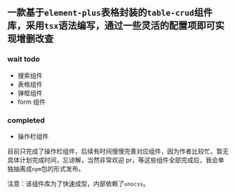 ## 一款基于`element-plus`表格封装的`table-crud`组件库，采用`tsx`语法编写，通过一些灵活的配置项即可实现增删改查

### wait todo

- 搜索组件
- 表格组件
- 弹框组件
- form 组件

### completed

- 操作栏组件

目前只完成了操作栏组件，后续有时间慢慢完善对应组件，因为作者比较忙，暂无具体计划完成时间，忘谅解，当然非常欢迎 pr，等这些组件全部完成后，我会单独抽离成`npm`包的形式发布。

注意：该组件库为了快速成型，内部依赖了`unocss`。

